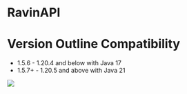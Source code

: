 # RavinAPI

# Version Outline Compatibility

- 1.5.6 - 1.20.4 and below with Java 17
- 1.5.7+ - 1.20.5 and above with Java 21

[![](https://jitpack.io/v/RAVINGAR/RavinAPI.svg)](https://jitpack.io/#RAVINGAR/RavinAPI)
